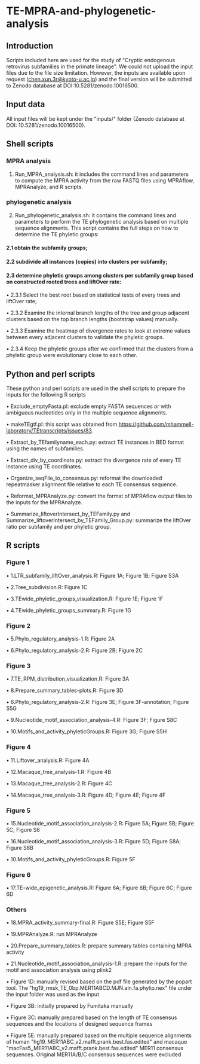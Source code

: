 # TE-MPRA-and-phylogenetic-analysis

## Introduction
Scripts included here are used for the study of "Cryptic endogenous retrovirus subfamilies in the primate lineage". We could not upload the input files due to the file size limitation. However, the inputs are available upon request (chen.xun.3r@kyoto-u.ac.jp) and the final version will be submitted to Zenodo database at DOI:10.5281/zenodo.10016500.

## Input data
All input files will be kept under the "inputs/" folder (Zenodo database at DOI: 10.5281/zenodo.10016500).

## Shell scripts
### MPRA analysis
1) Run_MPRA_analysis.sh: it includes the command lines and parameters to compute the MPRA activity from the raw FASTQ files using MPRAflow, MPRAnalyze, and R scripts.

### phylogenetic analysis
2) Run_phylogenetic_analysis.sh: it contains the command lines and parameters to perform the TE phylogenetic analysis based on multiple sequence alignments. This script contains the full steps on how to determine the TE phyletic groups:

#### 2.1 obtain the subfamily groups;
   
#### 2.2 subdivide all instances (copies) into clusters per subfamily;

#### 2.3 determine phyletic groups among clusters per subfamily group based on constructed rooted trees and liftOver rate:
   
•	2.3.1 Select the best root based on statistical tests of every trees and liftOver rate;
   
•	2.3.2 Examine the internal branch lengths of the tree and group adjacent clusters based on the top branch lengths (bootstrap values) manually. 
   
•	2.3.3 Examine the heatmap of divergence rates to look at extreme values between every adjacent clusters to validate the phyletic groups. 
   
•	2.3.4 Keep the phyletic groups after we confirmed that the clusters from a phyletic group were evolutionary close to each other.

## Python and perl scripts
These python and perl scripts are used in the shell scripts to prepare the inputs for the following R scripts

   •	Exclude_emptyFasta.pl: exclude empty FASTA sequences or with ambiguous nucleotides only in the multiple sequence alignments.

   •	makeTEgtf.pl: this script was obtained from https://github.com/mhammell-laboratory/TEtranscripts/issues/83.

   •	Extract_by_TEfamilyname_each.py: extract TE instances in BED format using the names of subfamilies.

   •	Extract_div_by_coordinate.py: extract the divergence rate of every TE instance using TE coordinates.

   •	Organize_seqFile_to_consensus.py: reformat the downloaded repeatmasker alignment file relative to each TE consensus sequence.

   •	Reformat_MPRAnalyze.py: convert the format of MPRAflow output files to the inputs for the MPRAnalyze.

   •	Summarize_liftoverIntersect_by_TEFamily.py and Summarize_liftoverIntersect_by_TEFamily_Group.py: summarize the liftOver ratio per subfamily and per phyletic group.

## R scripts
### Figure 1
   •	1.LTR_subfamily_liftOver_analysis.R: Figure 1A; Figure 1B; Figure S3A
   
   •	2.Tree_subdivision.R: Figure 1C
   
   •	3.TEwide_phyletic_groups_visualization.R: Figure 1E; Figure 1F
   
   •	4.TEwide_phyletic_groups_summary.R: Figure 1G

### Figure 2
   •	5.Phylo_regulatory_analysis-1.R: Figure 2A
   
   •	6.Phylo_regulatory_analysis-2.R: Figure 2B; Figure 2C
     
### Figure 3
   •	7.TE_RPM_distribution_visualization.R: Figure 3A
   
   •	8.Prepare_summary_tables-plots.R: Figure 3D
   
   •	6.Phylo_regulatory_analysis-2.R: Figure 3E; Figure 3F-annotation; Figure S5G
   
   •	9.Nucleotide_motif_association_analysis-4.R: Figure 3F; Figure S8C
   
   •	10.Motifs_and_activity_phyleticGroups.R: Figure 3G; Figure S5H

### Figure 4
   •	11.Liftover_analysis.R: Figure 4A
   
   •	12.Macaque_tree_analysis-1.R: Figure 4B
   
   •	13.Macaque_tree_analysis-2.R: Figure 4C
   
   •	14.Macaque_tree_analysis-3.R: Figure 4D; Figure 4E; Figure 4F

### Figure 5
   •	15.Nucleotide_motif_association_analysis-2.R: Figure 5A; Figure 5B; Figure 5C; Figure S6
   
   •	16.Nucleotide_motif_association_analysis-3.R: Figure 5D; Figure S8A; Figure S8B
   
   •	10.Motifs_and_activity_phyleticGroups.R: Figure 5F

### Figure 6
   •	17.TE-wide_epigenetic_analysis.R: Figure 6A; Figure 6B; Figure 6C; Figure 6D

### Others
   •	18.MPRA_activity_summary-final.R: Figure S5E; Figure S5F
   
   •	19.MPRAnalyze.R: run MPRAnalyze
   
   •	20.Prepare_summary_tables.R: prepare summary tables containing MPRA activity
   
   •	21.Nucleotide_motif_association_analysis-1.R: prepare the inputs for the motif and association analysis using plink2

   
   •	Figure 1D: manually revised based on the pdf file generated by the popart tool. The "hg19_rmsk_TE_0bp.MER11ABCD.MJN.aln.fa.phylip.nex" file under the input folder was used as the input
   
   •	Figure 3B: initially prepared by Fumitaka manually
   
   •	Figure 3C: manually prepared based on the length of TE consensus sequences and the locations of designed sequence frames
   
   •	Figure 5E: manually prepared based on the multiple sequence alignments of human "hg19_MER11ABC_v2.mafft.prank.best.fas.edited" and macaque "macFas5_MER11ABC_v2.mafft.prank.best.fas.edited" MER11 consensus sequences. Original MER11A/B/C consensus sequences were excluded


